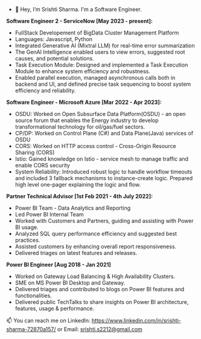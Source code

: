 - 👋 Hey, I’m Srishti Sharma. I'm a Software Engineer.

**Software Engineer 2 - ServiceNow [May 2023 - present]:**
- FullStack Developement of BigData Cluster Management Platform
- Languages: Javascript, Python
- Integrated Generative AI (Mixtral LLM) for real-time error summarization
- The GenAI Intelligence enabled users to view errors, suggested root causes, and potential solutions.
- Task Execution Module: Designed and implemented a Task Execution Module to enhance system efficiency and robustness.
- Enabled parallel execution, managed asynchronous calls both in backend and UI, and defined precise task sequencing to boost system efficiency and reliability.

**Software Engineer - Microsoft Azure [Mar 2022 - Apr 2023]:**
- OSDU: Worked on Open Subsurface Data Platform(OSDU) - an open source forum that enables the Energy industry to develop transformational technology for oil/gas/fuel sectors.
- CP/DP: Worked on Control Plane (C#) and Data Plane(Java) services of OSDU
- CORS: Worked on HTTP access control - Cross-Origin Resource Sharing (CORS)
- Istio: Gained knowledge on Istio - service mesh to manage traffic and enable CORS security
- System Reliability: Introduced robust logic to handle workflow timeouts and included 3 fallback mechanisms to instance-create logic. Prepared high level one-pager explaining the logic and flow.

**Partner Technical Advisor [1st Feb 2021 - 4th July 2022]:**
- Power BI Team - Data Analytics and Reporting 
- Led Power BI Internal Team
- Worked with Customers and Partners, guiding and assisting with Power BI usage.
- Analyzed SQL query performance efficiency and suggested best practices.
- Assisted customers by enhancing overall report responsiveness.
- Delivered triages on latest features and releases.

**Power BI Engineer [Aug 2018 - Jan 2021]**
- Worked on Gateway Load Balancing & High Availability Clusters.
- SME on MS Power BI Desktop and Gateway.
- Delivered triages and contributed to blogs on Power BI features and functionalities.
- Delivered public TechTalks to share insights on Power BI architecture, features, usage & performance.


📫 You can reach me on LinkedIn: https://www.linkedin.com/in/srishti-sharma-72870a157/ or Email: srishti.s2212@gmail.com

<!---
srishti-s2212/srishti-s2212 is a ✨ special ✨ repository because its `README.md` (this file) appears on your GitHub profile.
You can click the Preview link to take a look at your changes.
--->
